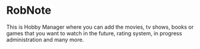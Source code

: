 # RobNote
This is Hobby Manager where you can add the movies, tv shows, books or games that you want to watch in the future, rating system, in progress administration and many more.
